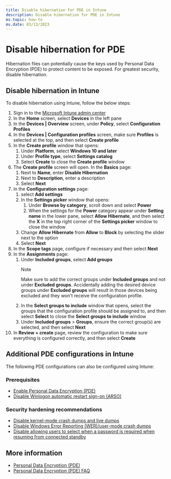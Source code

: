 ```yaml
---
title: Disable hibernation for PDE in Intune
description: Disable hibernation for PDE in Intune
ms.topic: how-to
ms.date: 03/13/2023
---
```


# Disable hibernation for PDE

Hibernation files can potentially cause the keys used by Personal Data Encryption (PDE) to protect content to be exposed. For greatest security, disable hibernation.

## Disable hibernation in Intune

To disable hibernation using Intune, follow the below steps:

1. Sign in to the [Microsoft Intune admin center](https://go.microsoft.com/fwlink/?linkid=2109431)
1. In the **Home** screen, select **Devices** in the left pane
1. In the **Devices | Overview** screen, under **Policy**, select **Configuration Profiles**
1. In the **Devices | Configuration profiles** screen, make sure **Profiles** is selected at the top, and then select **Create profile**
1. In the **Create profile** window that opens:
   1. Under **Platform**, select **Windows 10 and later**
   1. Under **Profile type**, select **Settings catalog**
   1. Select **Create** to close the **Create profile** window
1. The **Create profile** screen will open. In the **Basics** page:
   1. Next to **Name**, enter **Disable Hibernation**
   1. Next to **Description**, enter a description
   1. Select **Next**
1. In the **Configuration settings** page:
   1. select **Add settings**
   1. In the **Settings picker** window that opens:
      1. Under **Browse by category**, scroll down and select **Power**
      1. When the settings for the **Power** category appear under **Setting name** in the lower pane, select **Allow Hibernate**, and then select the **X** in the top right corner of the **Settings picker** window to close the window
   1. Change **Allow Hibernate** from **Allow** to **Block** by selecting the slider next to the option
   1. Select **Next**
1. In the **Scope tags** page, configure if necessary and then select **Next**
1. In the **Assignments** page:
   1. Under **Included groups**, select **Add groups**
        > [!NOTE]
        > Make sure to add the correct groups under **Included groups** and not under **Excluded groups**. Accidentally adding the desired device groups under **Excluded groups** will result in those devices being excluded and they won't receive the configuration profile.
   1. In the **Select groups to include** window that opens, select the groups that the configuration profile should be assigned to, and then select **Select** to close the **Select groups to include** window
   1. Under **Included groups** > **Groups**, ensure the correct group(s) are selected, and then select **Next**
1. In **Review + create** page, review the configuration to make sure everything is configured correctly, and then select **Create**

## Additional PDE configurations in Intune

The following PDE configurations can also be configured using Intune:

### Prerequisites

- [Enable Personal Data Encryption (PDE)](intune-enable-pde.md)
- [Disable Winlogon automatic restart sign-on (ARSO)](intune-disable-arso.md)

### Security hardening recommendations

- [Disable kernel-mode crash dumps and live dumps](intune-disable-memory-dumps.md)
- [Disable Windows Error Reporting (WER)/user-mode crash dumps](intune-disable-wer.md)
- [Disable allowing users to select when a password is required when resuming from connected standby](intune-disable-password-connected-standby.md)

## More information

- [Personal Data Encryption (PDE)](overview-pde.md)
- [Personal Data Encryption (PDE) FAQ](faq-pde.yml)
